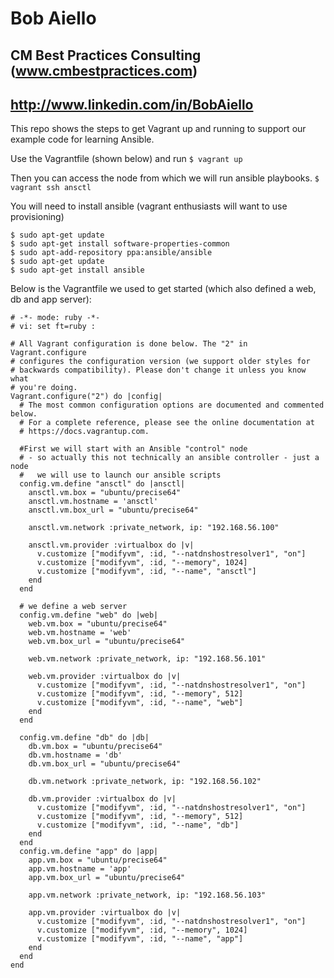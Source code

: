 # Bob Aiello
## CM Best Practices Consulting (www.cmbestpractices.com)
## http://www.linkedin.com/in/BobAiello

This repo shows the steps to get Vagrant up and running to support our example
code for learning Ansible.

Use the Vagrantfile (shown below) and run
`$ vagrant up`

Then you can access the node from which we will run ansible playbooks.
`$ vagrant ssh ansctl`

You will need to install ansible (vagrant enthusiasts will want to use provisioning)
```
$ sudo apt-get update
$ sudo apt-get install software-properties-common
$ sudo apt-add-repository ppa:ansible/ansible
$ sudo apt-get update
$ sudo apt-get install ansible
```
Below is the Vagrantfile we used to get started (which also defined a web, db and app server):

```
# -*- mode: ruby -*-
# vi: set ft=ruby :

# All Vagrant configuration is done below. The "2" in Vagrant.configure
# configures the configuration version (we support older styles for
# backwards compatibility). Please don't change it unless you know what
# you're doing.
Vagrant.configure("2") do |config|
  # The most common configuration options are documented and commented below.
  # For a complete reference, please see the online documentation at
  # https://docs.vagrantup.com.

  #First we will start with an Ansible "control" node
  # - so actually this not technically an ansible controller - just a node
  #   we will use to launch our ansible scripts
  config.vm.define "ansctl" do |ansctl|
    ansctl.vm.box = "ubuntu/precise64"
    ansctl.vm.hostname = 'ansctl'
    ansctl.vm.box_url = "ubuntu/precise64"

    ansctl.vm.network :private_network, ip: "192.168.56.100"

    ansctl.vm.provider :virtualbox do |v|
      v.customize ["modifyvm", :id, "--natdnshostresolver1", "on"]
      v.customize ["modifyvm", :id, "--memory", 1024]
      v.customize ["modifyvm", :id, "--name", "ansctl"]
    end
  end

  # we define a web server
  config.vm.define "web" do |web|
    web.vm.box = "ubuntu/precise64"
    web.vm.hostname = 'web'
    web.vm.box_url = "ubuntu/precise64"

    web.vm.network :private_network, ip: "192.168.56.101"

    web.vm.provider :virtualbox do |v|
      v.customize ["modifyvm", :id, "--natdnshostresolver1", "on"]
      v.customize ["modifyvm", :id, "--memory", 512]
      v.customize ["modifyvm", :id, "--name", "web"]
    end
  end

  config.vm.define "db" do |db|
    db.vm.box = "ubuntu/precise64"
    db.vm.hostname = 'db'
    db.vm.box_url = "ubuntu/precise64"

    db.vm.network :private_network, ip: "192.168.56.102"

    db.vm.provider :virtualbox do |v|
      v.customize ["modifyvm", :id, "--natdnshostresolver1", "on"]
      v.customize ["modifyvm", :id, "--memory", 512]
      v.customize ["modifyvm", :id, "--name", "db"]
    end
  end
  config.vm.define "app" do |app|
    app.vm.box = "ubuntu/precise64"
    app.vm.hostname = 'app'
    app.vm.box_url = "ubuntu/precise64"

    app.vm.network :private_network, ip: "192.168.56.103"

    app.vm.provider :virtualbox do |v|
      v.customize ["modifyvm", :id, "--natdnshostresolver1", "on"]
      v.customize ["modifyvm", :id, "--memory", 1024]
      v.customize ["modifyvm", :id, "--name", "app"]
    end
  end
end
```
